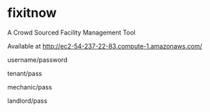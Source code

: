 # fixitnow

A Crowd Sourced Facility Management Tool

Available at http://ec2-54-237-22-83.compute-1.amazonaws.com/

username/password

tenant/pass

mechanic/pass

landlord/pass

